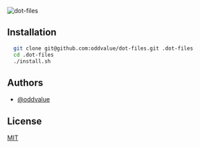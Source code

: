 ![dot-files](https://banners.beyondco.de/dot-files.png?theme=light&packageManager=&packageName=oddvalue%2Fdot-files&pattern=circuitBoard&style=style_1&description=My+personal+dot-file+setup&md=1&showWatermark=1&fontSize=100px&images=code&heights=auto)

## Installation

```bash
  git clone git@github.com:oddvalue/dot-files.git .dot-files
  cd .dot-files
  ./install.sh
```
    
## Authors

- [@oddvalue](https://www.github.com/oddvalue)


## License

[MIT](https://choosealicense.com/licenses/mit/)
